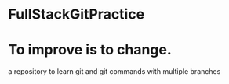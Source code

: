 # FullStackGitPractice
# To improve is to change.
a repository to learn git and git commands with multiple branches
